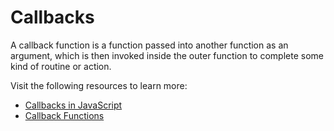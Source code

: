 # Callbacks

A callback function is a function passed into another function as an argument, which is then invoked inside the outer function to complete some kind of routine or action.

Visit the following resources to learn more:

- [Callbacks in JavaScript](https://javascript.info/callbacks)
- [Callback Functions](https://developer.mozilla.org/en-US/docs/Glossary/Callback_function)
